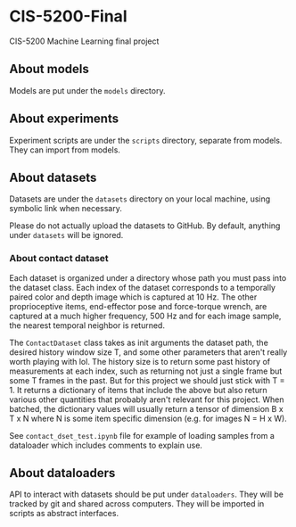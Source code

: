 # CIS-5200-Final
CIS-5200 Machine Learning final project

## About models
Models are put under the ``models`` directory.

## About experiments
Experiment scripts are under the ``scripts`` directory,
separate from models. They can import from models.

## About datasets
Datasets are under the ``datasets`` directory
on your local machine, using symbolic link when necessary.

Please do not actually upload the datasets to GitHub.
By default, anything under ``datasets`` will be ignored.

### About contact dataset
Each dataset is organized under a directory whose path you must pass into the dataset class. Each index of the dataset corresponds to a temporally paired color and depth image which is captured at 10 Hz. The other proprioceptive items, end-effector pose and force-torque wrench, are captured at a much higher frequency, 500 Hz and for each image sample, the nearest temporal neighbor is returned.

The `ContactDataset` class takes as init arguments the dataset path, the desired history window size T, and some other parameters that aren't really worth playing with lol. The history size is to return some past history of measurements at each index, such as returning not just a single frame but some T frames in the past. But for this project we should just stick with T = 1. It returns a dictionary of items that include the above but also return various other quantities that probably aren't relevant for this project. When batched, the dictionary values will usually return a tensor of dimension B x T x N where N is some item specific dimension (e.g. for images N = H x W).    

See `contact_dset_test.ipynb` file for example of loading samples from a dataloader which includes comments to explain use. 

## About dataloaders
API to interact with datasets should be put under ``dataloaders``.
They will be tracked by git and shared across computers.
They will be imported in scripts as abstract interfaces.
